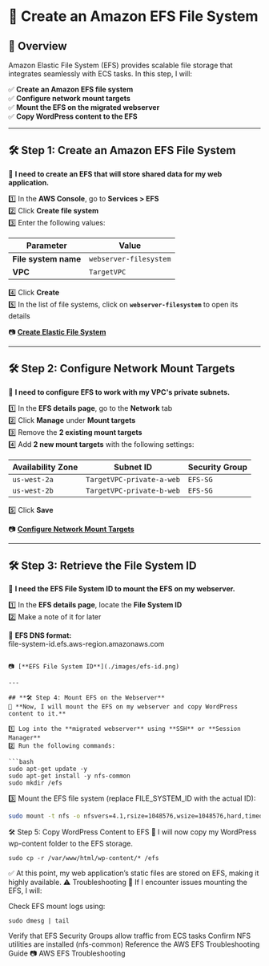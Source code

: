 # **📂 Create an Amazon EFS File System**

## **📌 Overview**
Amazon Elastic File System (EFS) provides scalable file storage that integrates seamlessly with ECS tasks. In this step, I will:

✅ **Create an Amazon EFS file system**  
✅ **Configure network mount targets**  
✅ **Mount the EFS on the migrated webserver**  
✅ **Copy WordPress content to the EFS**  

---

## **🛠️ Step 1: Create an Amazon EFS File System**
📌 **I need to create an EFS that will store shared data for my web application.**

1️⃣ In the **AWS Console**, go to **Services > EFS**  
2️⃣ Click **Create file system**  
3️⃣ Enter the following values:

| Parameter             | Value                      |
|----------------------|--------------------------|
| **File system name** | `webserver-filesystem`   |
| **VPC**              | `TargetVPC`              |

4️⃣ Click **Create**  
5️⃣ In the list of file systems, click on **`webserver-filesystem`** to open its details  

📷 [**Create Elastic File System**](./images/create-efs.png)

---

## **🛠️ Step 2: Configure Network Mount Targets**
📌 **I need to configure EFS to work with my VPC's private subnets.**

1️⃣ In the **EFS details page**, go to the **Network** tab  
2️⃣ Click **Manage** under **Mount targets**  
3️⃣ Remove the **2 existing mount targets**  
4️⃣ Add **2 new mount targets** with the following settings:

| Availability Zone | Subnet ID                     | Security Group |
|------------------|-----------------------------|---------------|
| `us-west-2a`    | `TargetVPC-private-a-web`   | `EFS-SG`      |
| `us-west-2b`    | `TargetVPC-private-b-web`   | `EFS-SG`      |

5️⃣ Click **Save**  

📷 [**Configure Network Mount Targets**](./images/configure-mount-targets.png)

---

## **🛠️ Step 3: Retrieve the File System ID**
📌 **I need the EFS File System ID to mount the EFS on my webserver.**  

1️⃣ In the **EFS details page**, locate the **File System ID**  
2️⃣ Make a note of it for later  

🔗 **EFS DNS format:**  
file-system-id.efs.aws-region.amazonaws.com
```

📷 [**EFS File System ID**](./images/efs-id.png)

---

## **🛠️ Step 4: Mount EFS on the Webserver**
📌 **Now, I will mount the EFS on my webserver and copy WordPress content to it.**  

1️⃣ Log into the **migrated webserver** using **SSH** or **Session Manager**  
2️⃣ Run the following commands:

```bash
sudo apt-get update -y
sudo apt-get install -y nfs-common
sudo mkdir /efs
```
3️⃣ Mount the EFS file system (replace FILE_SYSTEM_ID with the actual ID):
```bash
sudo mount -t nfs -o nfsvers=4.1,rsize=1048576,wsize=1048576,hard,timeo=600,retrans=2,noresvport FILE_SYSTEM_ID.efs.us-west-2.amazonaws.com:/ /efs
```
🛠️ Step 5: Copy WordPress Content to EFS
📌 I will now copy my WordPress wp-content folder to the EFS storage.
```
sudo cp -r /var/www/html/wp-content/* /efs
```
✅ At this point, my web application’s static files are stored on EFS, making it highly available.
⚠️ Troubleshooting
📌 If I encounter issues mounting the EFS, I will:

Check EFS mount logs using:
```
sudo dmesg | tail
```
Verify that EFS Security Groups allow traffic from ECS tasks
Confirm NFS utilities are installed (nfs-common)
Reference the AWS EFS Troubleshooting Guide
📷 AWS EFS Troubleshooting
